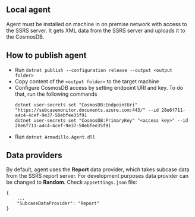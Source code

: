 ## Local agent
Agent must be installed on machine in on premise network with access to the SSRS server. It gets XML data from the SSRS server
and uploads it to the CosmosDB. 

## How to publish agent 
* Run `dotnet publish --configuration release --output <output folder>`
* Copy content of the `<output folder>` to the target machine
* Configure CosmosDB access by setting endpoint URI and key. To do that, run the following commands
    ```
    dotnet user-secrets set "CosmosDB:EndpointUri" "https://subcasemonitor.documents.azure.com:443/" --id 28e6f711-a4c4-4cef-9e37-50ebfee35f91
    dotnet user-secrets set "CosmosDB:PrimaryKey" "<access key>" --id 28e6f711-a4c4-4cef-9e37-50ebfee35f91
    ```
* Run `dotnet Armadillo.Agent.dll` 

## Data providers
By default, agent uses the **Report** data provider, which takes subcase data from the SSRS report server. 
For development purposes data provider can be changed to **Random**. Check `appsettings.json` file:
```
{
    ...
    "SubcaseDataProvider": "Report"
}
```

